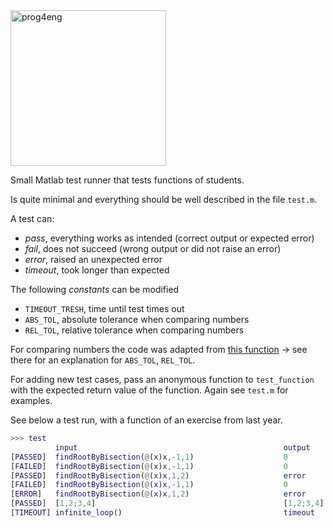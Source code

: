 <img width="249" alt="prog4eng" src="https://user-images.githubusercontent.com/49416778/176197400-31ae2f49-6f28-4035-8483-a02fba8fe3db.png">

Small Matlab test runner that tests functions of students.

Is quite minimal and everything should be well described in the file `test.m`.

A test can:

- _pass_, everything works as intended (correct output or expected error)
- _fail_, does not succeed (wrong output or did not raise an error)
- _error_, raised an unexpected error
- _timeout_, took longer than expected

The following *constants* can be modified
- `TIMEOUT_TRESH`, time until test times out
- `ABS_TOL`, absolute tolerance when comparing numbers
- `REL_TOL`, relative tolerance when comparing numbers

For comparing numbers the code was adapted from [this function](https://docs.python.org/3/library/math.html#math.isclose) &rarr; see there for an explanation for `ABS_TOL`, `REL_TOL`.

For adding new test cases, pass an anonymous function to `test_function` with the expected return value of the function. Again see `test.m` for examples.

See below a test run, with a function of an exercise from last year.


```matlab
>>> test
          input                                              output       expected    
[PASSED]  findRootByBisection(@(x)x,-1,1)                    0            0
[FAILED]  findRootByBisection(@(x)x,-1,1)                    0            1
[PASSED]  findRootByBisection(@(x)x,1,2)                     error        error
[FAILED]  findRootByBisection(@(x)x,-1,1)                    0            error
[ERROR]   findRootByBisection(@(x)x,1,2)                     error        0
[PASSED]  [1,2;3,4]                                          [1,2;3,4]    [1,2;3,4]
[TIMEOUT] infinite_loop()                                    timeout      0 
```

